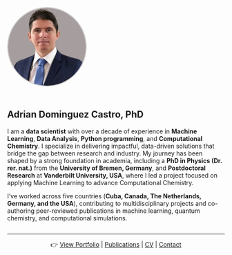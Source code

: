 
<div style="display: flex; align-items: center; gap: 20px; flex-wrap: wrap;">
  <div>
    <img src="images/profile.jpg" alt="Adrian Dominguez Castro, PhD" 
         style="width:180px; height:180px; object-fit:cover; border-radius:50%; border: 2px solid #ccc;">
  </div>
  <div style="max-width: 600px;">
    <h2>Adrian Dominguez Castro, PhD</h2>
    <p>
      I am a <strong>data scientist</strong> with over a decade of experience in <strong>Machine Learning</strong>,
      <strong>Data Analysis</strong>, <strong>Python programming</strong>, and <strong>Computational Chemistry</strong>.
      I specialize in delivering impactful, data-driven solutions that bridge the gap between research and industry.
      My journey has been shaped by a strong foundation in academia, including a <strong>PhD in Physics (Dr. rer. nat.)</strong>
      from the <strong>University of Bremen, Germany</strong>, and <strong>Postdoctoral Research</strong> at 
      <strong>Vanderbilt University, USA</strong>, where I led a project focused on applying Machine Learning to advance 
      Computational Chemistry.
    </p>
    <p>
      I’ve worked across five countries (<strong>Cuba, Canada, The Netherlands, Germany, and the USA</strong>), 
      contributing to multidisciplinary projects and co-authoring peer-reviewed publications in machine learning,
      quantum chemistry, and computational simulations.
    </p>
  </div>
</div>


---

<p align="center">
👉 <a href="portfolio.html">View Portfolio</a> | 
<a href="publications.html">Publications</a> | 
<a href="cv.html">CV</a> | 
<a href="contact.html">Contact</a>
</p>
